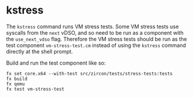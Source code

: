 # kstress

The `kstress` command runs VM stress tests. Some VM stress tests use syscalls from the `next` vDSO,
and so need to be run as a component with the `use_next_vdso` flag. Therefore the VM stress tests
should be run as the test component `vm-stress-test.cm` instead of using the `kstress` command
directly at the shell prompt.

Build and run the test component like so:

```
fx set core.x64 --with-test src/zircon/tests/stress-tests:tests
fx build
fx qemu
fx test vm-stress-test
```
